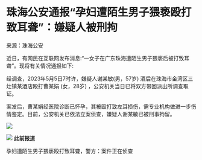 # 珠海公安通报“孕妇遭陌生男子猥亵殴打致耳聋”：嫌疑人被刑拘

来源：珠海公安

近日，有网民在互联网发布消息:“一女子在广东珠海遭陌生男子猥亵后被打致耳聋”。现将有关情况通报如下:

经调查，2023年5月5日7时许，嫌疑人谢某敏(男，57岁) 酒后在珠海市金湾区三灶镇某酒店殴打曹某娟 (女，28岁)
，公安机关当日已将双方带回派出所调查取证。

案发后，曹某娟经医院诊断已怀孕，其被殴打致左耳损伤，需专业机构做进一步伤情鉴定。目前，公安机关已依法立案侦查，嫌疑人谢某敏已被刑事拘留。

![](https://inews.gtimg.com/om_bt/OuVlH3AaSpMuTq5mpuyLVLc_QH8hzslYn2WeEe1IbkcjMAA/1000)

![](https://inews.gtimg.com/om_bt/ODDCjqDLKKThLZKbszaQKSRe0k69KAZjbzZRXe-4QbKugAA/1000)
**此前报道**

孕妇遭陌生男子猥亵殴打致耳聋，警方：案件正在侦查

